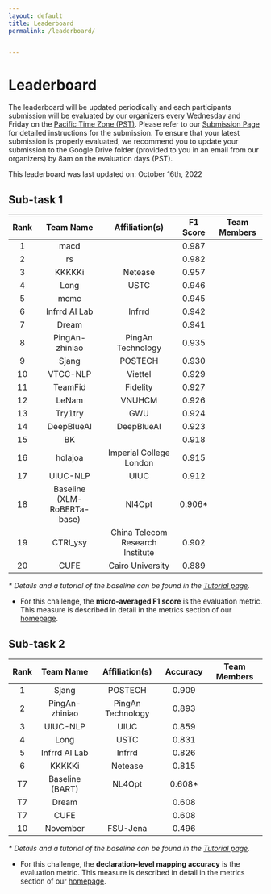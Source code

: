 ```yaml
---
layout: default
title: Leaderboard
permalink: /leaderboard/


---
```


# Leaderboard

The leaderboard will be updated periodically and each participants submission will be evaluated by our organizers every Wednesday and Friday on the [Pacific Time Zone (PST)](https://time.is/PT). Please refer to <!-- the template in the starter kit and --> our [Submission Page](https://nl4opt.github.io/submissions/) for detailed instructions for the submission. To ensure that your latest submission is properly evaluated, we recommend you to update your submission to the Google Drive folder (provided to you in an email from our organizers) by 8am on the evaluation days (PST). 

This leaderboard was last updated on: October 16th, 2022

## Sub-task 1

| Rank | Team Name                   | Affiliation(s)                   | F1 Score | Team Members |
|:----:|:---------------------------:|:--------------------------------:|:--------:|:------------:|
| 1    | macd                        |                                  | 0.987    |              |
| 2    | rs                          |                                  | 0.982    |              |
| 3    | KKKKKi                      | Netease                          | 0.957    |              |
| 4    | Long                        | USTC                             | 0.946    |              |
| 5    | mcmc                        |                                  | 0.945    |              |
| 6    | Infrrd AI Lab               | Infrrd                           | 0.942    |              |
| 7    | Dream                       |                                  | 0.941    |              |
| 8    | PingAn-zhiniao              | PingAn Technology                | 0.935    |              |
| 9    | Sjang                       | POSTECH                          | 0.930    |              |
| 10   | VTCC-NLP                    | Viettel                          | 0.929    |              |
| 11   | TeamFid                     | Fidelity                         | 0.927    |              |
| 12   | LeNam                       | VNUHCM                           | 0.926    |              |
| 13   | Try1try                     | GWU                              | 0.924    |              |
| 14   | DeepBlueAI                  | DeepBlueAI                       | 0.923    |              |
| 15   | BK                          |                                  | 0.918    |              |
| 16   | holajoa                     | Imperial College London          | 0.915    |              |
| 17   | UIUC-NLP                    | UIUC                             | 0.912    |              |
| 18   | Baseline (XLM-RoBERTa-base) | Nl4Opt                           | 0.906*   |              |
| 19   | CTRI_ysy                    | China Telecom Research Institute | 0.902    |              |
| 20   | CUFE                        | Cairo University                 | 0.889    |              |

*\* Details and a tutorial of the baseline can be found in the [Tutorial page](https://nl4opt.github.io/tutorial/).*

* For this challenge, the **micro-averaged F1 score** is the evaluation metric. This measure is described in detail in the metrics section of our [homepage](https://nl4opt.github.io/). 

## Sub-task 2

| Rank | Team Name       | Affiliation(s)    | Accuracy | Team Members |
|:----:|:---------------:|:-----------------:|:--------:|:------------:|
| 1    | Sjang           | POSTECH           | 0.909    |              |
| 2    | PingAn-zhiniao  | PingAn Technology | 0.893    |              |
| 3    | UIUC-NLP        | UIUC              | 0.859    |              |
| 4    | Long            | USTC              | 0.831    |              |
| 5    | Infrrd AI Lab   | Infrrd            | 0.826    |              |
| 6    | KKKKKi          | Netease           | 0.815    |              |
| T7   | Baseline (BART) | NL4Opt            | 0.608*   |              |
| T7   | Dream           |                   | 0.608    |              |
| T7   | CUFE            |                   | 0.608    |              |
| 10   | November        | FSU-Jena          | 0.496    |              |

*\* Details and a tutorial of the baseline can be found in the [Tutorial page](https://nl4opt.github.io/tutorial/).*

* For this challenge, the **declaration-level mapping accuracy** is the evaluation metric. This measure is described in detail in the metrics section of our [homepage](https://nl4opt.github.io/).
